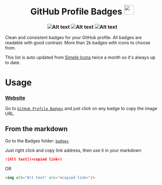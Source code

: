 <h1 align="center">
<br>
GitHub Profile Badges <img width = "32px" src = "https://simpleicons.org/icons/shieldsdotio.svg">
</h1>

<h3 align="center">
<img alt="Alt text" src="https://img.shields.io/badge/Svelte-FF3E00.svg?style=for-the-badge&logo=Svelte&logoColor=white"/>
<img alt="Alt text" src="https://img.shields.io/badge/JavaScript-F7DF1E.svg?style=for-the-badge&logo=JavaScript&logoColor=black"/>
<img alt="Alt text" src="https://img.shields.io/badge/GitHub-181717.svg?style=for-the-badge&logo=GitHub&logoColor=white"/>
</h3>

Clean and consistent badges for your GitHub profile. All badges are readable with good contrast. More than 2k badges with icons to choose from.

This list is auto updated from [Simple Icons](https://simpleicons.org/) twice a month so it's always up to date.

# Usage
### [Website](https://home.aveek.io/GitHub-Profile-Badges/)

Go to [`GitHub Profile Badges`](https://home.aveek.io/GitHub-Profile-Badges/) and just click on any badge to copy the image URL.

## From the markdown
Go to the Badges folder: [`badges`](https://github.com/Aveek-Saha/GitHub-Profile-Badges/tree/master/badges)

Just right click and copy link address, then use it in your markdown

```md
![Alt text](<copied link>)
```

OR

```md
<img alt="Alt text" src="<copied link>"/>
```
